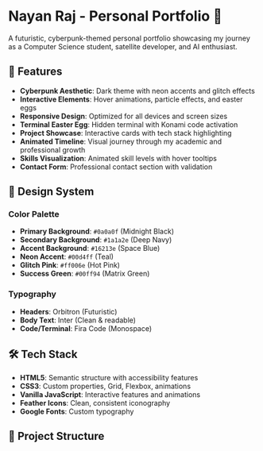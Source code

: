 # Nayan Raj - Personal Portfolio 🚀

A futuristic, cyberpunk-themed personal portfolio showcasing my journey as a Computer Science student, satellite developer, and AI enthusiast.

## 🌟 Features

- **Cyberpunk Aesthetic**: Dark theme with neon accents and glitch effects
- **Interactive Elements**: Hover animations, particle effects, and easter eggs
- **Responsive Design**: Optimized for all devices and screen sizes
- **Terminal Easter Egg**: Hidden terminal with Konami code activation
- **Project Showcase**: Interactive cards with tech stack highlighting
- **Animated Timeline**: Visual journey through my academic and professional growth
- **Skills Visualization**: Animated skill levels with hover tooltips
- **Contact Form**: Professional contact section with validation

## 🎨 Design System

### Color Palette
- **Primary Background**: `#0a0a0f` (Midnight Black)
- **Secondary Background**: `#1a1a2e` (Deep Navy)
- **Accent Background**: `#16213e` (Space Blue)
- **Neon Accent**: `#00d4ff` (Teal)
- **Glitch Pink**: `#ff006e` (Hot Pink)
- **Success Green**: `#00ff94` (Matrix Green)

### Typography
- **Headers**: Orbitron (Futuristic)
- **Body Text**: Inter (Clean & readable)
- **Code/Terminal**: Fira Code (Monospace)

## 🛠️ Tech Stack

- **HTML5**: Semantic structure with accessibility features
- **CSS3**: Custom properties, Grid, Flexbox, animations
- **Vanilla JavaScript**: Interactive features and animations
- **Feather Icons**: Clean, consistent iconography
- **Google Fonts**: Custom typography

## 📂 Project Structure

